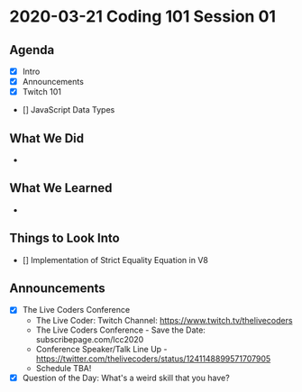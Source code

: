 # 2020-03-21 Coding 101 Session 01

## Agenda

- [x] Intro
- [x] Announcements
- [x] Twitch 101
- [] JavaScript Data Types

## What We Did

- 

## What We Learned

-

## Things to Look Into

- [] Implementation of Strict Equality Equation in V8

## Announcements

- [x] The Live Coders Conference
  - The Live Coder: Twitch Channel: https://www.twitch.tv/thelivecoders
  - The Live Coders Conference - Save the Date: subscribepage.com/lcc2020
  - Conference Speaker/Talk Line Up - https://twitter.com/thelivecoders/status/1241148899571707905
  - Schedule TBA!
- [x] Question of the Day: What's a weird skill that you have?
